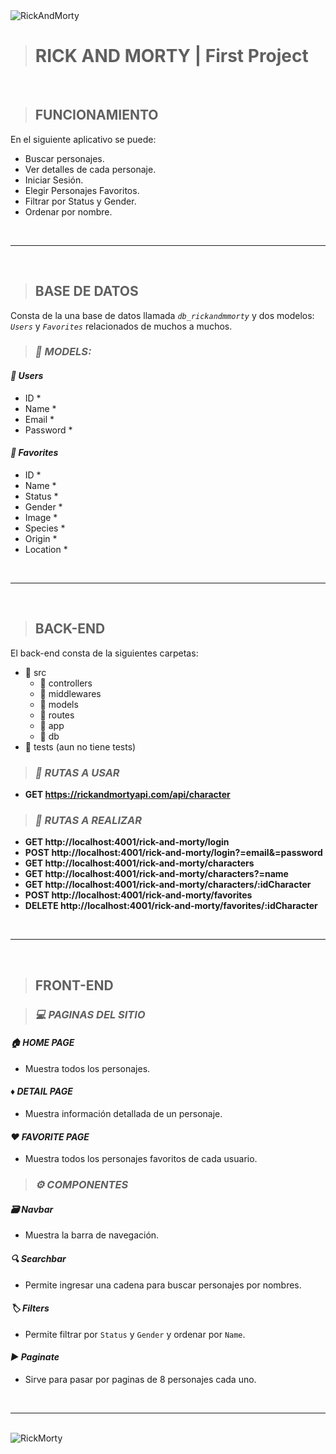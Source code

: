<img src="https://cdn.vox-cdn.com/thumbor/9HfS_-ugBoHDaLskP6ssJ8_nIkY=/0x22:1584x851/fit-in/1200x630/cdn.vox-cdn.com/uploads/chorus_asset/file/24415978/rick_and_morty_s4_image.png" alt="RickAndMorty" />

<br>

> # **RICK AND MORTY | First Project**

<br>

> ## **FUNCIONAMIENTO**

En el siguiente aplicativo se puede:

-    Buscar personajes.
-    Ver detalles de cada personaje.
-    Iniciar Sesión.
-    Elegir Personajes Favoritos.
-    Filtrar por Status y Gender.
-    Ordenar por nombre.

<br>

---

<br>

> ## **BASE DE DATOS**

Consta de la una base de datos llamada _`db_rickandmmorty`_ y dos modelos: _`Users`_ y _`Favorites`_ relacionados de muchos a muchos.

> ### _📍 MODELS:_

#### _📍 Users_

-    ID \*
-    Name \*
-    Email \*
-    Password \*

#### _📍 Favorites_

-    ID \*
-    Name \*
-    Status \*
-    Gender \*
-    Image \*
-    Species \*
-    Origin \*
-    Location \*

<br>

---

<br>

> ## **BACK-END**

El back-end consta de la siguientes carpetas:

-    📁 src
     -    📁 controllers
     -    📁 middlewares
     -    📁 models
     -    📁 routes
     -    📄 app
     -    📄 db
-    📁 tests (aun no tiene tests)

> ### _📌 RUTAS A USAR_

-    **GET https://rickandmortyapi.com/api/character**

> ### _📌 RUTAS A REALIZAR_

-    **GET http://localhost:4001/rick-and-morty/login**
-    **POST http://localhost:4001/rick-and-morty/login?=email&=password**
-    **GET http://localhost:4001/rick-and-morty/characters**
-    **GET http://localhost:4001/rick-and-morty/characters?=name**
-    **GET http://localhost:4001/rick-and-morty/characters/:idCharacter**
-    **POST http://localhost:4001/rick-and-morty/favorites**
-    **DELETE http://localhost:4001/rick-and-morty/favorites/:idCharacter**

<br>

---

<br>

> ## **FRONT-END**

> ### _💻 PAGINAS DEL SITIO_

#### _🏠 HOME PAGE_

-    Muestra todos los personajes.

#### _♦ DETAIL PAGE_

-    Muestra información detallada de un personaje.

#### _♥ FAVORITE PAGE_

-    Muestra todos los personajes favoritos de cada usuario.

> ### _⚙ COMPONENTES_

#### _🗃 Navbar_

-    Muestra la barra de navegación.

#### _🔍 Searchbar_

-    Permite ingresar una cadena para buscar personajes por nombres.

#### _🏷 Filters_

-    Permite filtrar por `Status` y `Gender` y ordenar por `Name`.

#### _▶ Paginate_

-    Sirve para pasar por paginas de 8 personajes cada uno.

<br>

---

<br>

<img src="https://images3.alphacoders.com/812/812062.png" alt="RickMorty" />
